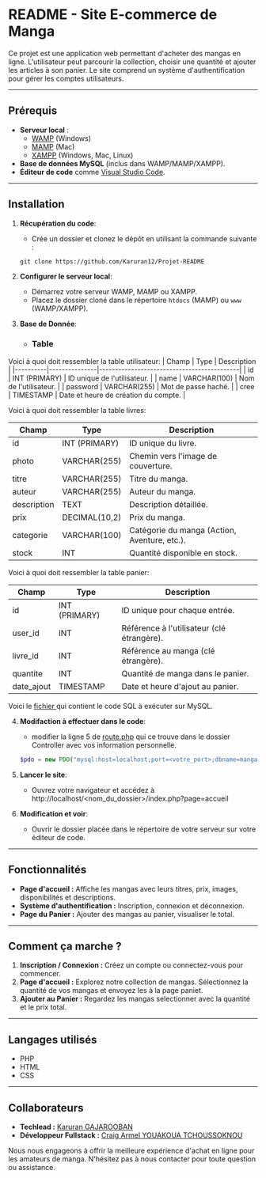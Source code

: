 
# README - Site E-commerce de Manga

Ce projet est une application web permettant d'acheter des mangas en ligne. L'utilisateur peut parcourir la collection, choisir une quantité et ajouter les articles à son panier. Le site comprend un système d'authentification pour gérer les comptes utilisateurs.

---

## Prérequis 

- **Serveur local** :
  - [WAMP](https://www.wampserver.com/) (Windows)
  - [MAMP](https://www.mamp.info/) (Mac)
  - [XAMPP](https://www.apachefriends.org/) (Windows, Mac, Linux)
- **Base de données MySQL** (inclus dans WAMP/MAMP/XAMPP).
- **Éditeur de code** comme [Visual Studio Code](https://code.visualstudio.com/).

---

## Installation

1. **Récupération du code**:
   - Crée un dossier et clonez le dépôt en utilisant la commande suivante :
   ```git
   git clone https://github.com/Karuran12/Projet-README
   ```

2. **Configurer le serveur local**:
   - Démarrez votre serveur WAMP, MAMP ou XAMPP.
   - Placez le dossier cloné dans le répertoire `htdocs` (MAMP) ou `www` (WAMP/XAMPP).

3. **Base de Donnée**:

    - ### **Table**
Voici à quoi doit ressembler la table utilisateur: 
| Champ    | Type          | Description                                |
|----------|---------------|--------------------------------------------|
| id       | INT (PRIMARY) | ID unique de l'utilisateur.               |
| name     | VARCHAR(100)  | Nom de l'utilisateur.                     |
| password | VARCHAR(255)  | Mot de passe haché.                       |
| cree     | TIMESTAMP     | Date et heure de création du compte.      |

Voici à quoi doit ressembler la table livres: 

| Champ       | Type          | Description                                  |
|-------------|---------------|----------------------------------------------|
| id          | INT (PRIMARY) | ID unique du livre.                         |
| photo       | VARCHAR(255)  | Chemin vers l'image de couverture.          |
| titre       | VARCHAR(255)  | Titre du manga.                             |
| auteur      | VARCHAR(255)  | Auteur du manga.                            |
| description | TEXT          | Description détaillée.                      |
| prix        | DECIMAL(10,2) | Prix du manga.                              |
| categorie   | VARCHAR(100)  | Catégorie du manga (Action, Aventure, etc.).|
| stock       | INT           | Quantité disponible en stock. 

Voici à quoi doit ressembler la table panier: 

| Champ       | Type          | Description                                   |
|-------------|---------------|-----------------------------------------------|
| id          | INT (PRIMARY) | ID unique pour chaque entrée.                |
| user_id     | INT           | Référence à l'utilisateur (clé étrangère).   |
| livre_id    | INT           | Référence au manga (clé étrangère).          |
| quantite    | INT           | Quantité de manga dans le panier.            |
| date_ajout  | TIMESTAMP     | Date et heure d'ajout au panier.             |



Voici le [fichier ](./manga.sql) qui contient le code SQL à exécuter sur MySQL. 

4. **Modifaction à effectuer dans le code**:
    - modifier la ligne 5 de [route.php](./controller/route.php) qui ce trouve dans le dossier Controller avec vos information personnelle.

    ```php
    $pdo = new PDO("mysql:host=localhost;port=<votre_port>;dbname=manga", "<votre_nom_utilisateur>", "<votre_mots_de_passe>");
    ```

5. **Lancer le site**:
    - Ouvrez votre navigateur et accédez à http://localhost/<nom_du_dossier>/index.php?page=accueil

5. **Modification et voir**: 
    - Ouvrir le dossier placée dans le répertoire de votre serveur sur votre éditeur de code.

---

## Fonctionnalités 

- **Page d'accueil :** Affiche les mangas avec leurs titres, prix, images, disponibilités et descriptions.
- **Système d'authentification :** Inscription, connexion et déconnexion.
- **Page du Panier :** Ajouter des mangas au panier, visualiser le total.
___


## Comment ça marche ?

1. **Inscription / Connexion :** Créez un compte ou connectez-vous pour commencer.
2. **Page d'accueil :** Explorez notre collection de mangas. Sélectionnez la quantité de vos mangas et envoyez les à la page paniet.
3. **Ajouter au Panier :**  Regardez les mangas selectionner avec la quantité et le prix total. 
___

## Langages utilisés

- PHP
- HTML
- CSS
___

## Collaborateurs

- **Techlead :** [Karuran GAJAROOBAN](https://github.com/Karuran12)
- **Développeur Fullstack :** [Craig Armel YOUAKOUA TCHOUSSOKNOU](https://github.com/craigarmel)

Nous nous engageons à offrir la meilleure expérience d'achat en ligne pour les amateurs de manga. N'hésitez pas à nous contacter pour toute question ou assistance.
